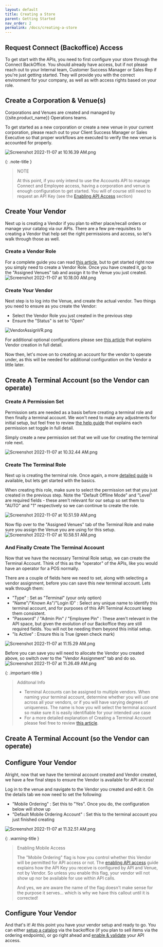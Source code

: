```yaml
---
layout: default
title: Creating a Store
parent: Getting Started
nav_order: 2
permalink: /docs/creating-a-store
---
```

## Request Connect (Backoffice) Access

To get start with the APIs, you need to first configure your store through the Connect BackOffice. You should already have access, but if not please reach out to your Internal team, Customer Success Manager or Sales Rep if you're just getting started. They will provide you with the correct environment for your company, as well as with access rights based on your role.

## Create a Corporation & Venue(s)

Corporations and Venues are created and managed by {{site.product_name}} Operations teams. 

To get started as a new corporation or create a new venue in your current corporation, please reach out to your Client Success Manager or Sales Executive so that proper workflows are executed to verify the new venue is accounted for properly.

![Screenshot 2022-11-07 at 10.16.39 AM.png]({{site.baseurl}}/assets/images/docs/44545f5-Screenshot_2022-11-07_at_10.16.39_AM.png)


{: .note-title }
> NOTE
>
> At this point, if you only intend to use the Accounts API to manage Connect and Employee access, having a corporation and venue is enough configuration to get started. You will of course still need to request an API Key (see the [Enabling API Access]({{site.baseurl}}/docs/enabling-api-access) section)

## Create Your Vendor
Next up is creating a Vendor if you plan to either place/recall orders or manage your catalog via our APIs. There are a few pre-requisites to creating a Vendor that help set the right permissions and access, so let's walk through those as well.

### Create a Vendor Role
For a complete guide you can read [this article](https://support.appetize.com/hc/en-us/articles/360050102193-Enterprise-Vendor-Roles), but to get started right now you simply need to create a Vendor Role. Once you have created it, go to the "Assigned Venues" tab and assign it to the Venue you just created.
![Screenshot 2022-11-07 at 10.18.00 AM.png]({{site.baseurl}}/assets/images/docs/b9aac71-Screenshot_2022-11-07_at_10.18.00_AM.png)

### Create Your Vendor
Next step is to log into the Venue, and create the actual vendor. Two things you need to ensure as you create the Vendor:
- Select the Vendor Role you just created in the previous step
- Ensure the "Status" is set to "Open" 


![VendorAssignVR.png]({{site.baseurl}}/assets/images/docs/722097c-VendorAssignVR.png)

For additional optional configurations please see [this article](https://support.appetize.com/hc/en-us/articles/360048561434-Enterprise-Vendors) that explains Vendor creation in full detail. 

Now then, let's move on to creating an account for the vendor to operate under, as this will be needed for additional configuration on the Vendor a little later.
## Create A Terminal Account (so the Vendor can operate)
### Create A Permission Set
Permission sets are needed as a basis before creating a terminal role and then finally a terminal account. We won't need to make any adjustments for initial setup, but feel free to review [the help guide](https://support.appetize.com/hc/en-us/articles/360048561874-Enterprise-Permissions-Sets) that explains each permission set toggle in full detail.

Simply create a new permission set that we will use for creating the terminal role next.

![Screenshot 2022-11-07 at 10.32.44 AM.png]({{site.baseurl}}/assets/images/docs/3aee946-Screenshot_2022-11-07_at_10.32.44_AM.png)

### Create The Terminal Role
Next up is creating the terminal role. Once again, a more [detailed guide](https://support.appetize.com/hc/en-us/articles/360050442073) is available, but lets get started with the basics.

When creating this role, make sure to select the permission set that you just created in the previous step. Note the "Default Offline Mode" and "Level" are required fields - these aren't relevant for our setup so set them to "AUTO" and "1" respectively so we can continue to create the role.

![Screenshot 2022-11-07 at 10.51.59 AM.png]({{site.baseurl}}/assets/images/docs/4add5d2-Screenshot_2022-11-07_at_10.51.59_AM.png)

Now flip over to the "Assigned Venues" tab of the Terminal Role and make sure you assign the Venue you are using for this setup.
![Screenshot 2022-11-07 at 10.58.51 AM.png]({{site.baseurl}}/assets/images/docs/e3c3af3-Screenshot_2022-11-07_at_10.58.51_AM.png)

### And Finally Create The Terminal Account
Now that we have the necessary Terminal Role setup, we can create the Terminal Account. Think of this as the "operator" of the APIs, like you would have an operator for a POS normally.

There are a couple of fields here we need to set, along with selecting a vendor assignment, before you can save this new terminal account. Lets walk through them:
* "Type" : Set as "Terminal" (your only option)
* "Name"/"Known As"/"Login ID" : Select any unique name to identify this terminal account, and for purposes of this API Terminal Account keep them consistent. 
* "Password" / "Admin Pin" / "Employee Pin" : These aren't relevant in the API space, but given the evolution of our Backoffice they are still required fields. You will not be needing them beyond this initial setup.
* "Is Active" : Ensure this is True (green check mark)



![Screenshot 2022-11-07 at 11.15.29 AM.png]({{site.baseurl}}/assets/images/docs/3c0acef-Screenshot_2022-11-07_at_11.15.29_AM.png)

Before you can save you will need to allocate the Vendor you created above, so switch over to the "Vendor Assignment" tab and do so.
![Screenshot 2022-11-07 at 11.26.49 AM.png]({{site.baseurl}}/assets/images/docs/b0b2d84-Screenshot_2022-11-07_at_11.26.49_AM.png)


{: .important-title }
> Additonal Info
>
> * Terminal Accounts can be assigned to multiple vendors. When naming your terminal account, determine whether you will use one across all your vendors, or if you will have varying degrees of uniqueness. The name is how you will select the terminal account so make sure it is easily identifiable for your intended use case
> * For a more detailed explanation of Creating a Terminal Account please feel free to review [this article](https://support.appetize.com/hc/en-us/articles/360050102173-Enterprise-Terminal-Accounts).

## Create A Terminal Account (so the Vendor can operate)

## Configure Your Vendor
Alright, now that we have the terminal account created and Vendor created, we have a few final steps to ensure the Vendor is available for API access!

Log in to the venue and navigate to the Vendor you created and edit it. On the details tab we now need to set the following:
* "Mobile Ordering" : Set this to "Yes". Once you do, the configuration below will show up
* "Default Mobile Ordering Account" : Set this to the terminal account you just finished creating 


![Screenshot 2022-11-07 at 11.32.51 AM.png]({{site.baseurl}}/assets/images/docs/6912400-Screenshot_2022-11-07_at_11.32.51_AM.png)

{: .warning-title }
> Enabling Mobile Access
>
> The "Mobile Ordering" flag is how you control whether this Vendor will be permitted for API access or not. The [enabling API access]({{site.baseurl}}/docs/enabling-api-access) guide explains how the API Key you receive is configured by API and Venue, not by Vendor. So unless you enable this flag, your vendor will not show up nor be available for use within API calls. 
> 
> And yes, we are aware the name of the flag doesn't make sense for the purpose it serves... which is why we have this callout until it is corrected!

## Configure Your Vendor
And that's it! At this point you have your vendor setup and ready to go. You can either [setup a catalog]({{site.baseurl}}/docs/setup-a-catalog-for-your-store) via the backoffice (if you plan to sell items via the ordering endpoints), or go right ahead and [enable & validate]({{site.baseurl}}/docs/enabling-api-access) your API access.

